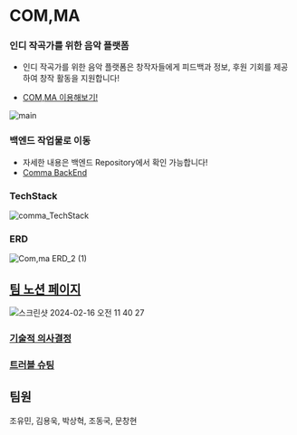 # COM,MA

### 인디 작곡가를 위한 음악 플랫폼
- 인디 작곡가를 위한 음악 플랫폼은 창작자들에게 피드백과 정보, 후원 기회를 제공하여 창작 활동을 지원합니다!

- [COM,MA 이용해보기!](https://compose-market.vercel.app/)  

![main](https://github.com/Techit-BitHarmony/Comma_Frontend/assets/51808344/0b9d3a70-15cc-452c-810b-bb11aad7b4ff)  

  
### 백엔드 작업물로 이동
- 자세한 내용은 백엔드 Repository에서 확인 가능합니다!
- [Comma BackEnd](https://github.com/Techit-BitHarmony/Comma)  
  
### TechStack
![comma_TechStack](https://github.com/Techit-BitHarmony/Comma_Frontend/assets/84844598/d15e27a6-d3d2-47bd-93e5-b935086490eb)      
    
### ERD
![Com,ma ERD_2 (1)](https://github.com/Techit-BitHarmony/Comma_Frontend/assets/84844598/d5a04df4-5d03-4443-bae1-c363b7273685)  
  
## [팀 노션 페이지](https://likelion.notion.site/9-4ee8e96c7a2d4c79ba7799897a1f1352)
![스크린샷 2024-02-16 오전 11 40 27](https://github.com/Techit-BitHarmony/Comma_Frontend/assets/84844598/9f469180-b465-49b1-bca2-69efa11ba5c8)  
  
### [기술적 의사결정](https://www.notion.so/7b5df4d052444e0f9df19ae4b1c4f660?pvs=4)
  

### [트러블 슈팅](https://www.notion.so/a758174d8ca243438c1cda75758f479d?v=304dce628cfd4d51b9a83754984bf4ad&pvs=4)
  
## 팀원
조유민, 김용욱, 박상혁, 조동국, 문창현
